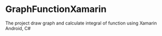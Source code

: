 # GraphFunctionXamarin
The project draw graph and calculate integral of function using Xamarin Android, C#
